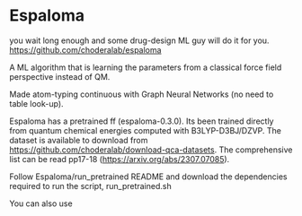 # Espaloma
you wait long enough and some drug-design ML guy will do it for you.
https://github.com/choderalab/espaloma

A ML algorithm that is learning the parameters from a classical force field perspective instead of QM.  

Made atom-typing continuous with Graph Neural Networks (no need to table look-up).

Espaloma has a pretrained ff (espaloma-0.3.0). Its been trained directly from quantum chemical energies computed with B3LYP-D3BJ/DZVP. The dataset is available to download from  https://github.com/choderalab/download-qca-datasets. The comprehensive list can be read pp17-18 (https://arxiv.org/abs/2307.07085).

Follow Espaloma/run_pretrained README and download the dependencies required to run the script, run_pretrained.sh

You can also use 
